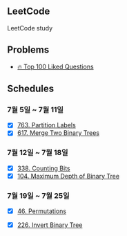 ## LeetCode
LeetCode study

## Problems
* [🔥 Top 100 Liked Questions](https://leetcode.com/problemset/all/?listId=79h8rn6)

## Schedules

### 7월 5일 ~ 7월 11일
- [X] [763. Partition Labels](https://github.com/sangwoo0727/LeetCode/tree/main/partition-labels)
- [X] [617. Merge Two Binary Trees](https://github.com/sangwoo0727/LeetCode/tree/main/merge-two-binary-trees)

### 7월 12일 ~ 7월 18일
- [X] [338. Counting Bits](https://github.com/sangwoo0727/LeetCode/tree/main/counting-bits)
- [X] [104. Maximum Depth of Binary Tree](https://github.com/sangwoo0727/LeetCode/tree/main/maximum-depth-of-binary-tree)

### 7월 19일 ~ 7월 25일
- [X] [46. Permutations](https://github.com/sangwoo0727/LeetCode/tree/main/permutations)
- [X] [226. Invert Binary Tree](https://github.com/sangwoo0727/LeetCode/tree/main/invert-binary-tree)

